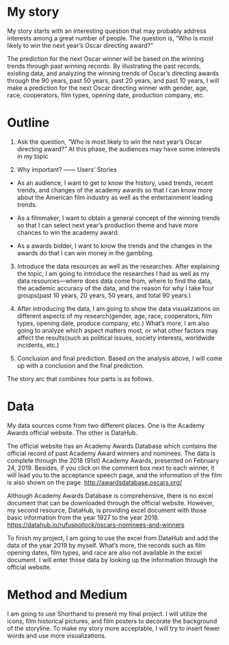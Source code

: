 
# My story

My story starts with an interesting question that may probably address interests among a great number of people. The question is, “Who is most likely to win the next year’s Oscar directing award?”


The prediction for the next Oscar winner will be based on the winning trends through past winning records. By illustrating the past records, existing data, and analyzing the winning trends of Oscar’s directing awards through the 90 years, past 50 years, past 20 years, and past 10 years, I will make a prediction for the next Oscar directing winner with gender, age, race, cooperators, film types, opening date, production company, etc.


# Outline

1. Ask the question, “Who is most likely to win the next year’s Oscar directing award?” At this phase, the audiences may have some interests in my topic

2. Why important? —— Users’ Stories 

- As an audience, I want to get to know the history, used trends, recent trends, and changes of the academy awards so that I can know more about the American film industry as well as the entertainment leading trends.

- As a filmmaker, I want to obtain a general concept of the winning trends so that I can select next year’s production theme and have more chances to win the academy award.

- As a awards bidder, I want to know the trends and the changes in the awards do that I can win money in the gambling.

3. Introduce the data resources as well as the researches. After explaining the topic, I am going to introduce the researches I had as well as my data resources—where does data come from, where to find the data, the academic accuracy of the data, and the reason for why I take four groups(past 10 years, 20 years, 50 years, and total 90 years.)

4. After introducing the data, I am going to show the data visualizations on different aspects of my research(gender, age, race, cooperators, film types, opening date, produce company, etc.) What’s more, I am also going to analyze which aspect matters most, or what other factors may affect the results(such as political issues, society interests, worldwide incidents, etc.)

5. Conclusion and final prediction. Based on the analysis above, I will come up with a conclusion and the final prediction.

The story arc that combines four parts is as follows.


# Data

My data sources come from two different places. One is the Academy Awards official website. The other is DataHub.

The official website has an Academy Awards Database which contains the official record of past Academy Award winners and nominees. The data is complete through the 2018 (91st) Academy Awards, presented on February 24, 2019. Besides, if you click on the comment box next to each winner, it will lead you to the acceptance speech page, and the information of the film is also shown on the page.
http://awardsdatabase.oscars.org/

Although Academy Awards Database is comprehensive, there is no excel document that can be downloaded through the official website. However, my second resource, DataHub, is providing excel document with those basic information from the year 1927 to the year 2018. 
https://datahub.io/rufuspollock/oscars-nominees-and-winners

To finish my project, I am going to use the excel from DataHub and add the data of the year 2019 by myself. What’s more, the records such as film opening dates, film types, and race are also not available in the excel document. I will enter those data by looking up the information through the official website.


# Method and Medium

I am going to use Shorthand to present my final project. I will utilize the icons, film historical pictures, and film posters to decorate the background of the storyline. To make my story more acceptable, I will try to insert fewer words and use more visualizations.


